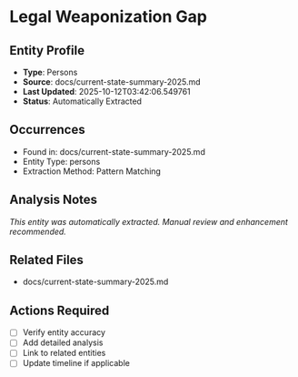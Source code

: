 # Legal Weaponization Gap

## Entity Profile
- **Type**: Persons
- **Source**: docs/current-state-summary-2025.md
- **Last Updated**: 2025-10-12T03:42:06.549761
- **Status**: Automatically Extracted

## Occurrences
- Found in: docs/current-state-summary-2025.md
- Entity Type: persons
- Extraction Method: Pattern Matching

## Analysis Notes
*This entity was automatically extracted. Manual review and enhancement recommended.*

## Related Files
- docs/current-state-summary-2025.md

## Actions Required
- [ ] Verify entity accuracy
- [ ] Add detailed analysis
- [ ] Link to related entities
- [ ] Update timeline if applicable

